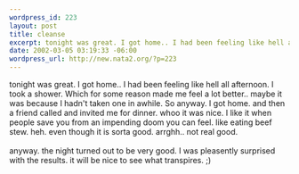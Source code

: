 ```yaml
--- 
wordpress_id: 223
layout: post
title: cleanse
excerpt: tonight was great. I got home.. I had been feeling like hell all afternoon. I took a shower. Which for some reason made me feel a lot better.. maybe it was because I hadn't taken one in awhile. So anyway. I got home. and then a friend called and invited me for dinner. whoo it was nice. I like it when people save you from an impending doom you can feel. like eating beef stew. heh. even though it ...
date: 2002-03-05 03:19:33 -06:00
wordpress_url: http://new.nata2.org/?p=223
---
```

tonight was great. I got home.. I had been feeling like hell all afternoon. I took a shower. Which for some reason made me feel a lot better.. maybe it was because I hadn't taken one in awhile. So anyway. I got home. and then a friend called and invited me for dinner. whoo it was nice. I like it when people save you from an impending doom you can feel. like eating beef stew. heh. even though it is sorta good. arrghh.. not real good. <br/><br/>anyway. the night turned out to be very good. I was pleasently surprised with the results. it will be nice to see what transpires. ;)
